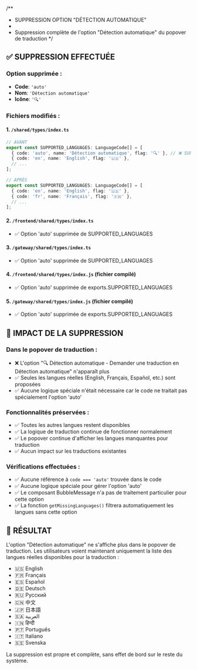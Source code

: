 /**
 * SUPPRESSION OPTION "DÉTECTION AUTOMATIQUE"
 * 
 * Suppression complète de l'option "Détection automatique" du popover de traduction
 */

## ✅ SUPPRESSION EFFECTUÉE

### Option supprimée : 
- **Code**: `'auto'`
- **Nom**: `'Détection automatique'`  
- **Icône**: `'🔍'`

### Fichiers modifiés :

#### 1. `/shared/types/index.ts`
```typescript
// AVANT
export const SUPPORTED_LANGUAGES: LanguageCode[] = [
  { code: 'auto', name: 'Détection automatique', flag: '🔍' }, // ❌ SUPPRIMÉ
  { code: 'en', name: 'English', flag: '🇺🇸' },
  // ...
];

// APRÈS  
export const SUPPORTED_LANGUAGES: LanguageCode[] = [
  { code: 'en', name: 'English', flag: '🇺🇸' },
  { code: 'fr', name: 'Français', flag: '🇫🇷' },
  // ...
];
```

#### 2. `/frontend/shared/types/index.ts`
- ✅ Option 'auto' supprimée de SUPPORTED_LANGUAGES

#### 3. `/gateway/shared/types/index.ts`  
- ✅ Option 'auto' supprimée de SUPPORTED_LANGUAGES

#### 4. `/frontend/shared/types/index.js` (fichier compilé)
- ✅ Option 'auto' supprimée de exports.SUPPORTED_LANGUAGES

#### 5. `/gateway/shared/types/index.js` (fichier compilé)
- ✅ Option 'auto' supprimée de exports.SUPPORTED_LANGUAGES

## 🎯 IMPACT DE LA SUPPRESSION

### Dans le popover de traduction :
- ❌ L'option "🔍 Détection automatique - Demander une traduction en Détection automatique" n'apparaît plus
- ✅ Seules les langues réelles (English, Français, Español, etc.) sont proposées
- ✅ Aucune logique spéciale n'était nécessaire car le code ne traitait pas spécialement l'option 'auto'

### Fonctionnalités préservées :
- ✅ Toutes les autres langues restent disponibles
- ✅ La logique de traduction continue de fonctionner normalement
- ✅ Le popover continue d'afficher les langues manquantes pour traduction
- ✅ Aucun impact sur les traductions existantes

### Vérifications effectuées :
- ✅ Aucune référence à `code === 'auto'` trouvée dans le code
- ✅ Aucune logique spéciale pour gérer l'option 'auto'
- ✅ Le composant BubbleMessage n'a pas de traitement particulier pour cette option
- ✅ La fonction `getMissingLanguages()` filtrera automatiquement les langues sans cette option

## 🚀 RÉSULTAT

L'option "Détection automatique" ne s'affiche plus dans le popover de traduction. Les utilisateurs voient maintenant uniquement la liste des langues réelles disponibles pour la traduction :

- 🇺🇸 English
- 🇫🇷 Français  
- 🇪🇸 Español
- 🇩🇪 Deutsch
- 🇷🇺 Русский
- 🇨🇳 中文
- 🇯🇵 日本語
- 🇸🇦 العربية
- 🇮🇳 हिन्दी
- 🇵🇹 Português
- 🇮🇹 Italiano
- 🇸🇪 Svenska

La suppression est propre et complète, sans effet de bord sur le reste du système.
